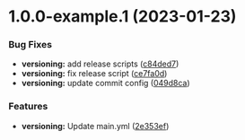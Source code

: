 # 1.0.0-example.1 (2023-01-23)


### Bug Fixes

* **versioning:** add release scripts ([c84ded7](https://github.com/nitrog7/semantic-release/commit/c84ded735397f52975e2547759ff1645e8ff2637))
* **versioning:** fix release script ([ce7fa0d](https://github.com/nitrog7/semantic-release/commit/ce7fa0d21ba660d5492607660d91dbea08654350))
* **versioning:** update commit config ([049d8ca](https://github.com/nitrog7/semantic-release/commit/049d8cae66af63a5cdd5cddd5d8117596b07c1a8))


### Features

* **versioning:** Update main.yml ([2e353ef](https://github.com/nitrog7/semantic-release/commit/2e353ef0a0c4fa974dcedadd6c5728e330667914))
